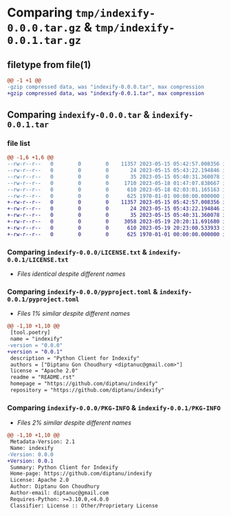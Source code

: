 # Comparing `tmp/indexify-0.0.0.tar.gz` & `tmp/indexify-0.0.1.tar.gz`

## filetype from file(1)

```diff
@@ -1 +1 @@
-gzip compressed data, was "indexify-0.0.0.tar", max compression
+gzip compressed data, was "indexify-0.0.1.tar", max compression
```

## Comparing `indexify-0.0.0.tar` & `indexify-0.0.1.tar`

### file list

```diff
@@ -1,6 +1,6 @@
--rw-r--r--   0        0        0    11357 2023-05-15 05:42:57.008356 indexify-0.0.0/LICENSE.txt
--rw-r--r--   0        0        0       24 2023-05-15 05:43:22.194846 indexify-0.0.0/README.rst
--rw-r--r--   0        0        0       35 2023-05-15 05:40:31.360078 indexify-0.0.0/indexify/__init__.py
--rw-r--r--   0        0        0     1710 2023-05-18 01:47:07.838667 indexify-0.0.0/indexify/indexify.py
--rw-r--r--   0        0        0      610 2023-05-18 02:03:01.165163 indexify-0.0.0/pyproject.toml
--rw-r--r--   0        0        0      625 1970-01-01 00:00:00.000000 indexify-0.0.0/PKG-INFO
+-rw-r--r--   0        0        0    11357 2023-05-15 05:42:57.008356 indexify-0.0.1/LICENSE.txt
+-rw-r--r--   0        0        0       24 2023-05-15 05:43:22.194846 indexify-0.0.1/README.rst
+-rw-r--r--   0        0        0       35 2023-05-15 05:40:31.360078 indexify-0.0.1/indexify/__init__.py
+-rw-r--r--   0        0        0     3058 2023-05-19 20:20:11.691680 indexify-0.0.1/indexify/indexify.py
+-rw-r--r--   0        0        0      610 2023-05-19 20:23:00.533933 indexify-0.0.1/pyproject.toml
+-rw-r--r--   0        0        0      625 1970-01-01 00:00:00.000000 indexify-0.0.1/PKG-INFO
```

### Comparing `indexify-0.0.0/LICENSE.txt` & `indexify-0.0.1/LICENSE.txt`

 * *Files identical despite different names*

### Comparing `indexify-0.0.0/pyproject.toml` & `indexify-0.0.1/pyproject.toml`

 * *Files 1% similar despite different names*

```diff
@@ -1,10 +1,10 @@
 [tool.poetry]
 name = "indexify"
-version = "0.0.0"
+version = "0.0.1"
 description = "Python Client for Indexify"
 authors = ["Diptanu Gon Choudhury <diptanuc@gmail.com>"]
 license = "Apache 2.0"
 readme = "README.rst"
 homepage = "https://github.com/diptanu/indexify"
 repository = "https://github.com/diptanu/indexify"
```

### Comparing `indexify-0.0.0/PKG-INFO` & `indexify-0.0.1/PKG-INFO`

 * *Files 2% similar despite different names*

```diff
@@ -1,10 +1,10 @@
 Metadata-Version: 2.1
 Name: indexify
-Version: 0.0.0
+Version: 0.0.1
 Summary: Python Client for Indexify
 Home-page: https://github.com/diptanu/indexify
 License: Apache 2.0
 Author: Diptanu Gon Choudhury
 Author-email: diptanuc@gmail.com
 Requires-Python: >=3.10.0,<4.0.0
 Classifier: License :: Other/Proprietary License
```

